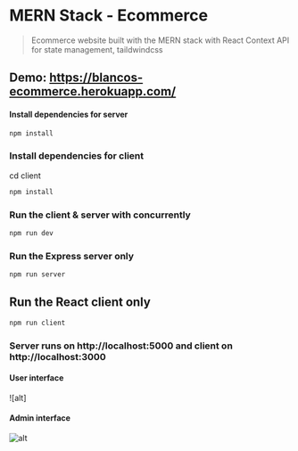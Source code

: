 # MERN Stack - Ecommerce

> Ecommerce website built with the MERN stack with React Context API for state management, taildwindcss

## Demo: https://blancos-ecommerce.herokuapp.com/

#### Install dependencies for server

```sh
npm install
```

### Install dependencies for client

cd client

```sh
npm install
```

### Run the client & server with concurrently

```sh
npm run dev
```

### Run the Express server only

```sh
npm run server
```

## Run the React client only

```sh
npm run client
```

### Server runs on http://localhost:5000 and client on http://localhost:3000

#### User interface

![alt]

#### Admin interface

![alt](https://res.cloudinary.com/imkhanh/image/upload/v1664897361/blancos-ecommerce/A%CC%89nh_chu%CC%A3p_Ma%CC%80n_hi%CC%80nh_2022-10-04_lu%CC%81c_22.27.05_yeiazj.png)

```

```
